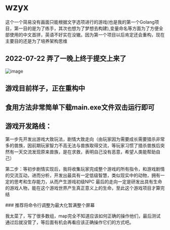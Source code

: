 # wzyx
这个一个简易没有画面只能根据文字选项进行的游戏(也是我的第一个Golang项目，第一目的是为了练手，其次也想为了梦想去构建),变量命名等方面为了方便全部使用的中文首拼，英语不好实在没辙。因为第一个项目以后肯定还会重构，现在主要目的还是为了培养架构思维
## 2022-07-22 弄了一晚上终于提交上来了
![image](https://user-images.githubusercontent.com/78078804/180452335-c210d6a2-3db3-42a9-b829-402bf4a056dc.png)
## 游戏目前样子，正在重构中
## 食用方法非常简单下载main.exe文件双击运行即可 
## 游戏开发路线：
<p>第一步先开发出游戏大致玩法，剧情大致走向（由玩家因为需要成长需要猎杀非常多的兽族，因前期玩家智力不高无法与兽族取得交流，等玩家习惯了猎杀兽族后突然有一天交流发现原来兽族，是在求救，表明自己没有恶意，希望人类能帮助自己）</p>
<p>第二步：等初步剧情实现后，我将收集玩家完成整个游戏的所有指令，和游戏剧情的交流互动，进而分析，开发出最具有一定低级智慧，类似现实中的动物，拥有一定的思考和生存能力，从而产生游戏初级NPC
最后的走向一定是研发出具有生命的游戏人物，能在这个游戏世界产生真正意义上的生命，至此这个游戏项目才算完结</p>
### 推荐将命令行调整为最大化暂满整个屏幕
<p/>我太菜了，写了很多数组，map完全不知道应该如何正确的操作他们，最后测试通过后就没管了，等后面有机会再看应该正确操作它们的方式吧。
